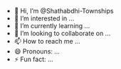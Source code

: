 - 👋 Hi, I’m @Shathabdhi-Townships
- 👀 I’m interested in ...
- 🌱 I’m currently learning ...
- 💞️ I’m looking to collaborate on ...
- 📫 How to reach me ...
- 😄 Pronouns: ...
- ⚡ Fun fact: ...

<!---
Shathabdhi-Townships/Shathabdhi-Townships is a ✨ special ✨ repository because its `README.md` (this file) appears on your GitHub profile.
You can click the Preview link to take a look at your changes.
--->
